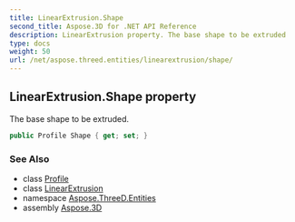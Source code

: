 ```yaml
---
title: LinearExtrusion.Shape
second_title: Aspose.3D for .NET API Reference
description: LinearExtrusion property. The base shape to be extruded
type: docs
weight: 50
url: /net/aspose.threed.entities/linearextrusion/shape/
---
```

## LinearExtrusion.Shape property

The base shape to be extruded.

```csharp
public Profile Shape { get; set; }
```

### See Also

* class [Profile](../../../aspose.threed.profiles/profile/)
* class [LinearExtrusion](../)
* namespace [Aspose.ThreeD.Entities](../../../aspose.threed.entities/)
* assembly [Aspose.3D](../../../)


